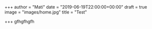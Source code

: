 +++
author = "Mati"
date = "2019-06-19T22:00:00+00:00"
draft = true
image = "images/home.jpg"
title = "Test"

+++
gfhgfhgfh